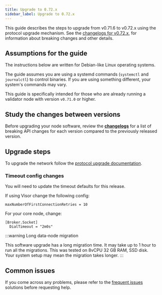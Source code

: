 ```yaml
---
title: Upgrade to 0.72.x
sidebar_label: Upgrade to 0.72.x
---
```


This guide describes the steps to upgrade from v0.71.6 to v0.72.x using the protocol upgrade mechanism. See the [changelogs for v0.72.x](https://github.com/vegaprotocol/vega/blob/release/v0.72.x/CHANGELOG.md), for information about breaking changes and other details.

## Assumptions for the guide
The instructions below are written for Debian-like Linux operating systems.

The guide assumes you are using a systemd commands (`systemctl` and `journalctl`) to control binaries. If you are using something different, your system's commands may vary.

This guide is specifically intended for those who are already running a validator node with version `v0.71.0` or higher.

## Study the changes between versions
Before upgrading your node software, review the **[changelogs](https://github.com/vegaprotocol/vega/blob/release/v0.72.x/CHANGELOG.md)** for a list of breaking API changes for each version compared to the previously released version.

## Upgrade steps
To upgrade the network follow the [protocol upgrade documentation](../how-to/upgrade-network.md).

### Timeout config changes
You will need to update the timeout defaults for this release.

If using Visor change the following config:

```
maxNumberOfFirstConnectionRetries = 10
```

For your core node, change:

```
[Broker.Socket]
  DialTimeout = "2m0s"
```

:::warning Long data-node migration

This software upgrade has a long migration time. It may take up to 1 hour to run all the migrations. This was tested on 8vCPU 32 GB RAM, SSD disk. Your system setup may mean the migration takes longer.
:::

## Common issues
If you come across any problems, please refer to the [frequent issues](../how-to/solve-frequent-issues.md) solutions before requesting help.